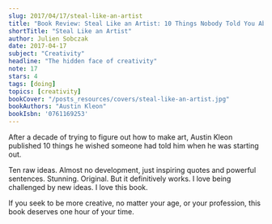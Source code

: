 ```yaml
---
slug: 2017/04/17/steal-like-an-artist
title: "Book Review: Steal Like an Artist: 10 Things Nobody Told You About Being Creative"
shortTitle: "Steal Like an Artist"
author: Julien Sobczak
date: 2017-04-17
subject: "Creativity"
headline: "The hidden face of creativity"
note: 17
stars: 4
tags: [doing]
topics: [creativity]
bookCover: "/posts_resources/covers/steal-like-an-artist.jpg"
bookAuthors: "Austin Kleon"
bookIsbn: '0761169253'
---
```



After a decade of trying to figure out how to make art, Austin Kleon published 10 things he wished someone had told him when he was starting out.

Ten raw ideas. Almost no development, just inspiring quotes and powerful sentences. Stunning. Original. But it definitively works. I love being challenged by new ideas. I love this book.

If you seek to be more creative, no matter your age, or your profession, this book deserves one hour of your time.


